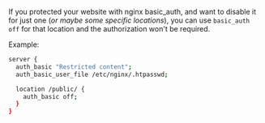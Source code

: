 If you protected your website with nginx basic_auth, and want to disable it for just one (_or maybe some specific locations_), you can use `basic_auth off` for that location and the authorization won't be required.

Example:

```bash
server {
  auth_basic "Restricted content";
  auth_basic_user_file /etc/nginx/.htpasswd;

  location /public/ {
    auth_basic off;
  }
}
```